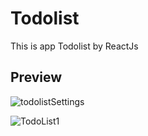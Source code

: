 # Todolist

This is app Todolist by ReactJs

## Preview

![todolistSettings](https://user-images.githubusercontent.com/69099597/118009355-31ed1300-b378-11eb-9710-c9edd114b506.JPG)

![TodoList1](https://user-images.githubusercontent.com/69099597/118009374-33b6d680-b378-11eb-95fb-fb9b65d5608e.JPG)


